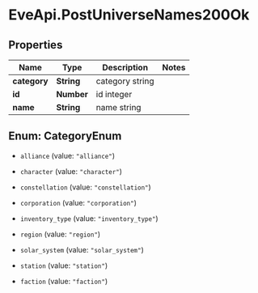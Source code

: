 # EveApi.PostUniverseNames200Ok

## Properties
Name | Type | Description | Notes
------------ | ------------- | ------------- | -------------
**category** | **String** | category string | 
**id** | **Number** | id integer | 
**name** | **String** | name string | 


<a name="CategoryEnum"></a>
## Enum: CategoryEnum


* `alliance` (value: `"alliance"`)

* `character` (value: `"character"`)

* `constellation` (value: `"constellation"`)

* `corporation` (value: `"corporation"`)

* `inventory_type` (value: `"inventory_type"`)

* `region` (value: `"region"`)

* `solar_system` (value: `"solar_system"`)

* `station` (value: `"station"`)

* `faction` (value: `"faction"`)




